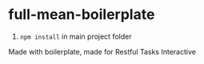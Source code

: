 # full-mean-boilerplate

1. `npm install` in main project folder

Made with boilerplate, made for Restful Tasks Interactive
